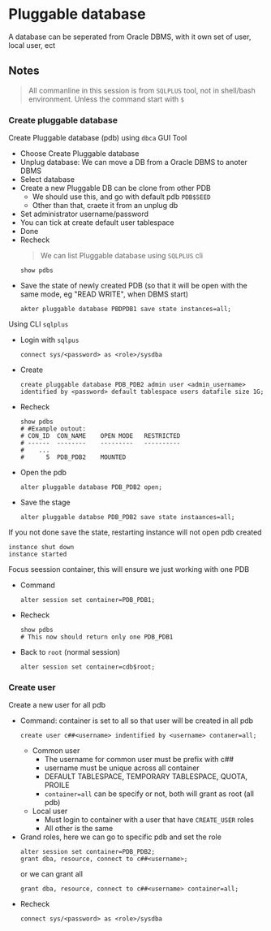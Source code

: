 # Pluggable database

A database can be seperated from Oracle DBMS, with it own set of user, local user, ect

## Notes

> All commanline in this session is from `SQLPLUS` tool, not in shell/bash environment. Unless the command start with `$`

### Create pluggable database
Create Pluggable database (pdb) using `dbca` GUI Tool
- Choose Create Pluggable database
- Unplug database: We can move a DB from a Oracle DBMS to anoter DBMS
- Select database
- Create a new Pluggable DB can be clone from other PDB
    - We should use this, and go with default pdb `PDB$SEED`
    - Other than that, craete it from an unplug db
- Set administrator username/password
- You can tick at create default user tablespace
- Done
- Recheck
    > We can list Pluggable database using `SQLPLUS` cli
    ```sqlplus
    show pdbs
    ```
- Save the state of newly created PDB (so that it will be open with the same mode, eg "READ WRITE", when DBMS start)
    ```sqlplus
    akter pluggable database PBDPDB1 save state instances=all;
    ```

Using CLI `sqlplus`
- Login with `sqlpus`
    ```sqlplus
    connect sys/<password> as <role>/sysdba
    ```
- Create
    ```sqlplus
    create pluggable database PDB_PDB2 admin user <admin_username> identified by <password> default tablespace users datafile size 1G;
    ```
- Recheck
    ```sqlplus
    show pdbs
    # #Example outout:
    # CON_ID  CON_NAME    OPEN MODE   RESTRICTED
    # ------  --------    ---------   ----------
    #    ...
    #      5  PDB_PDB2    MOUNTED
    ```
- Open the pdb
    ```sqlplus
    alter pluggable database PDB_PDB2 open;
    ```
- Save the stage
    ```sqlplus
    alter pluggable databse PDB_PDB2 save state instaances=all;
    ```

If you not done save the state, restarting instance will not open pdb created
```sqlplus
instance shut down
instance started
```

Focus seession container, this will ensure we just working with one PDB
- Command
    ```sqlplus
    alter session set container=PDB_PDB1;
    ```
- Recheck
    ```sqlplus
    show pdbs
    # This now should return only one PDB_PDB1
    ```
- Back to `root` (normal session)
    ```sqlplus
    alter session set container=cdb$root;
    ```

### Create user

Create a new user for all pdb
- Command: container is set to all so that user will be created in all pdb
    ```sqlplus
    create user c##<username> indentified by <username> contaner=all;
    ```
    - Common user
        - The username for common user must be prefix with c##
        - username must be unique across all container
        - DEFAULT TABLESPACE, TEMPORARY TABLESPACE, QUOTA, PROILE
        - `container=all` can be specify or not, both will grant as root (all pdb)
    - Local user
        - Must login to container with a user that have `CREATE_USER` roles
        - All other is the same
- Grand roles, here we can go to specific pdb and set the role
    ```sqlplus
    alter session set container=PDB_PDB2;
    grant dba, resource, connect to c##<username>;
    ```
    or we can grant all
    ```sqlplus
    grant dba, resource, connect to c##<username> container=all;
    ```
- Recheck
    ```sqlplus
    connect sys/<password> as <role>/sysdba
    ```

